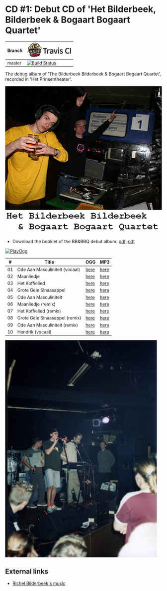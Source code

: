 # CD #1: Debut CD of 'Het Bilderbeek, Bilderbeek & Bogaart Bogaart Quartet'

Branch|[![Travis CI logo](TravisCI.png)](https://travis-ci.org)
---|---
master|[![Build Status](https://travis-ci.org/richelbilderbeek/Quartet.svg?branch=master)](https://travis-ci.org/richelbilderbeek/Quartet)

The debug album of 'The Bilderbeek Bilderbeek & Bogaart Bogaart Quartet',
recorded in 'Het Prinsentheater'.

![BB&BBQ Cover Art](CD01_Coverart.png)

 * Download the booklet of the BB&BBQ debut album: [pdf](Quartet.pdf), [odt](Quartet.odt) 

[![PlayOgg](http://static.fsf.org/playogg/Play_ogg_80x15.png "I support PlayOgg!")](http://playogg.org)

#|Title|OGG|MP3
---|---|---|---
01|Ode Aan Masculiniteit (vocaal)|[here](CD01_01OdeAanMasculiniteitVocaal.ogg)|[here](CD01_01OdeAanMasculiniteitVocaal.mp3)
02|Maanliedje|[here](CD01_02Maanliedje.ogg)|[here](CD01_02Maanliedje.mp3)
03|Het Koffielied|[here](CD01_03HetKoffielied.ogg)|[here](CD01_03HetKoffielied.mp3)
04|Grote Gele Sinaasappel|[here](CD01_04GroteGeleSinaasappel.ogg)|[here](CD01_04GroteGeleSinaasappel.mp3)
05|Ode Aan Masculiniteit|[here](CD01_05OdeAanMasculiniteit.ogg)|[here](CD01_05OdeAanMasculiniteit.mp3)
06|Maanliedje (remix)|[here](CD01_06MaanliedjeDisco.ogg)|[here](CD01_06MaanliedjeDisco.mp3)
07|Het Koffielied (remix)|[here](CD01_07HetKoffieliedDisco.ogg)|[here](CD01_07HetKoffieliedDisco.mp3)
08|Grote Gele Sinaasappel (remix)|[here](CD01_08GroteGeleSinaasappelDisco.ogg)|[here](CD01_08GroteGeleSinaasappelDisco.mp3)
09|Ode Aan Masculiniteit (remix)|[here](CD01_09OdeAanMasculiniteitDisco.ogg)|[here](CD01_09OdeAanMasculiniteitDisco.mp3)
10|Hendrik (vocaal)|[here](CD01_10Hendriklied.ogg)|[here](CD01_10Hendriklied.mp3)

![Wild fans at our first performance, at 21th of September 2000](FotoBBBBQbiopop.jpg)

## External links

 * [Richel Bilderbeek's music](https://github.com/richelbilderbeek/music)
